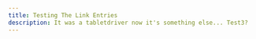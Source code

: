 ```yaml
---
title: Testing The Link Entries
description: It was a tabletdriver now it's something else... Test3?
---
```

